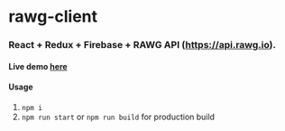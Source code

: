 # rawg-client
### React + Redux + Firebase + RAWG API (https://api.rawg.io).
#### Live demo [here](https://nttanh6299.github.io/rawg-client/#/)
#### Usage
1. `npm i`
2. `npm run start` or `npm run build` for production build
